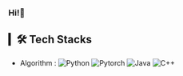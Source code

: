 ### Hi!👋
 ## ▎🛠 Tech Stacks
- Algorithm : ![Python](https://img.shields.io/badge/Python-3776AB?style=for-the-badge&logo=Python&logoColor=white) ![Pytorch](https://img.shields.io/badge/Pytorch-EE4C2C?style=for-the-badge&logo=Pytorch&logoColor=white) ![Java](https://img.shields.io/badge/java-%23ED8B00.svg?style=for-the-badge&logo=java&logoColor=white) ![C++](https://img.shields.io/badge/c++-%2300599C.svg?style=for-the-badge&logo=c%2B%2B&logoColor=white)

<!--
**workingoncoding/workingoncoding** is a ✨ _special_ ✨ repository because its `README.md` (this file) appears on your GitHub profile.

Here are some ideas to get you started:

- 🔭 I’m currently working on ...
- 🌱 I’m currently learning ...
- 👯 I’m looking to collaborate on ...
- 🤔 I’m looking for help with ...
- 💬 Ask me about ...
- 📫 How to reach me: ...
- 😄 Pronouns: ...
- ⚡ Fun fact: ...
-->
